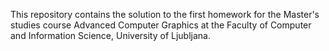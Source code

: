 This repository contains the solution to the first homework for the Master's studies course
Advanced Computer Graphics at the Faculty of Computer and Information Science, University of Ljubljana.


